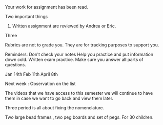 Your work for assignment has been read. 

Two important things
1. Written assignment are reviewed by Andrea or Eric.

Three 

Rubrics are not to grade you. They are for tracking purposes to support you. 

Reminders:
Don't check your notes
Help you practice and put information down cold. Written exam practice. 
Make sure you answer all parts of questions.


Jan 14th
Feb 11th 
April 8th

Next week : Observation on the list

The videos that we have access to this semester we will continue to have them in case we want to go back and view them later. 


Three period is all about fixing the nomenclature.

Two large bead frames , two peg boards and set of pegs.  For 30 children.

